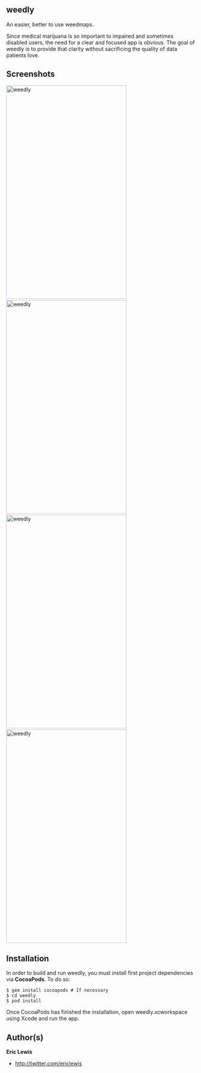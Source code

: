 ## weedly
An easier, better to use weedmaps.

Since medical marijuana is so important to impaired and sometimes disabled users, the need for a clear and focused app is obvious. The goal of weedly is to provide that clarity without sacrificing the quality of data patients love.

## Screenshots
<img src="https://raw.github.com/ericlewis/weedly/master/Screenshots/ss1.png" alt="weedly" width="320" height="568" />
&nbsp;
<img src="https://raw.github.com/ericlewis/weedly/master/Screenshots/ss2.png" alt="weedly" width="320" height="568" />
&nbsp;
<img src="https://raw.github.com/ericlewis/weedly/master/Screenshots/ss3.png" alt="weedly" width="320" height="568" />
&nbsp;
<img src="https://raw.github.com/ericlewis/weedly/master/Screenshots/ss4.png" alt="weedly" width="320" height="568" />

## Installation
In order to build and run weedly, you must install first project dependencies via **CocoaPods**. To do so:
```
$ gem install cocoapods # If necessary
$ cd weedly
$ pod install
```
Once CocoaPods has finished the installation, open weedly.xcworkspace using Xcode and run the app.

## Author(s)
**Eric Lewis**
+ http://twitter.com/ericlewis
